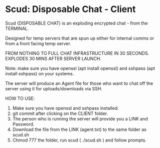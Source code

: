 # Scud: Disposable Chat - Client

Scud (DISPOSABLE CHAT) is an exploding encrypted chat - from the TERMINAL.

Designed for temp servers that are spun up either for internal comms or from a front facing temp server.

FROM NOTHING TO FULL CHAT INFRASTRUCTURE IN 30 SECONDS. EXPLODES 30 MINS AFTER SERVER LAUNCH.

Note: make sure you have openssl (apt install openssl) and sshpass (apt install sshpass) on your systems.

The server will produce an Agent file for those who want to chat off the server using it for uploads/downloads via SSH.

HOW TO USE:

1) Make sure you have openssl and sshpass installed.
2) git commit after clicking on the CLIENT folder.
3) The person who is running the server will provide you a LINK and Password.
4) Download the file from the LINK (agent.txt) to the same folder as scud.sh
5) Chmod 777 the folder, run scud ( ./scud.sh ) and follow prompts.
